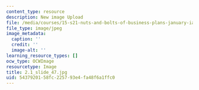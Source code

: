 ```yaml
---
content_type: resource
description: New image Upload
file: /media/courses/15-s21-nuts-and-bolts-of-business-plans-january-iap-2014/5437920158fc225793e4fa48f6a1ffc0_2.1_slide_47.jpg
file_type: image/jpeg
image_metadata:
  caption: ''
  credit: ''
  image-alt: ''
learning_resource_types: []
ocw_type: OCWImage
resourcetype: Image
title: 2.1_slide_47.jpg
uid: 54379201-58fc-2257-93e4-fa48f6a1ffc0
---
```

